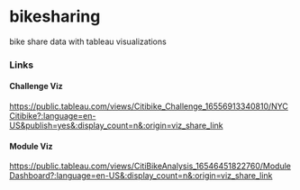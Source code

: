 # bikesharing
bike share data with tableau visualizations

### Links
#### Challenge Viz
https://public.tableau.com/views/Citibike_Challenge_16556913340810/NYCCitibike?:language=en-US&publish=yes&:display_count=n&:origin=viz_share_link

#### Module Viz
https://public.tableau.com/views/CitiBikeAnalysis_16546451822760/ModuleDashboard?:language=en-US&:display_count=n&:origin=viz_share_link

